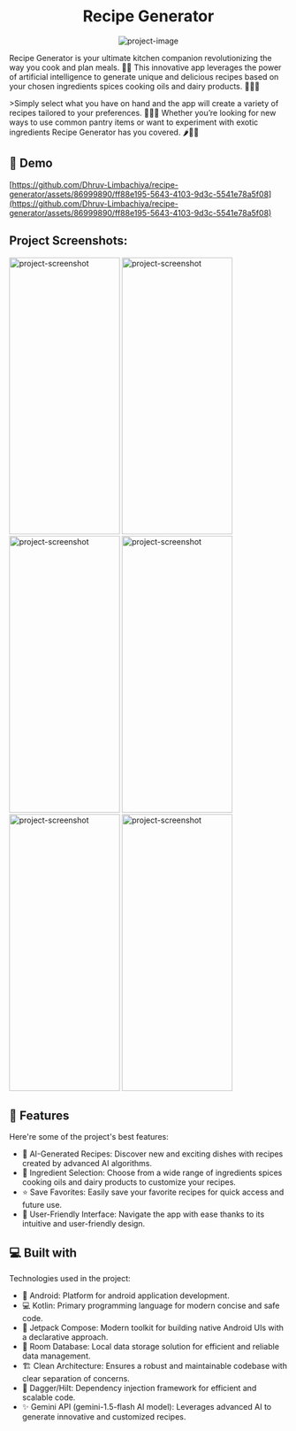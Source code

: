 <h1 align="center" id="title">Recipe Generator</h1>

<p align="center"><img src="https://socialify.git.ci/Dhruv-Limbachiya/recipe-generator/image?language=1&amp;owner=1&amp;name=1&amp;stargazers=1&amp;theme=Light" alt="project-image"></p>


<p id="description">Recipe Generator is your ultimate kitchen companion revolutionizing the way you cook and plan meals. 🍳✨ This innovative app leverages the power of artificial intelligence to generate unique and delicious recipes based on your chosen ingredients spices cooking oils and dairy products. 🥑🧂🧀 </p> <p>>Simply select what you have on hand and the app will create a variety of recipes tailored to your preferences. 📲👩‍🍳 Whether you’re looking for new ways to use common pantry items or want to experiment with exotic ingredients Recipe Generator has you covered. 🌶️🍜🍰</p>


<h2>🚀 Demo</h2>

[https://github.com/Dhruv-Limbachiya/recipe-generator/assets/86999890/ff88e195-5643-4103-9d3c-5541e78a5f08](https://github.com/Dhruv-Limbachiya/recipe-generator/assets/86999890/ff88e195-5643-4103-9d3c-5541e78a5f08)

<h2>Project Screenshots:</h2>

<img src="https://github.com/Dhruv-Limbachiya/recipe-generator/assets/86999890/d401d779-13f6-483e-bb8e-a801decf253a" alt="project-screenshot" width="200" height="500/">

<img src="https://github.com/Dhruv-Limbachiya/recipe-generator/assets/86999890/e9c5bbc4-dbad-4f9a-93fa-0adee061111b" alt="project-screenshot" width="200" height="500/">

<img src="https://github.com/Dhruv-Limbachiya/recipe-generator/assets/86999890/3bff5b7b-bca3-42b4-b693-b9740c153540" alt="project-screenshot" width="200" height="500/">

<img src="https://github.com/Dhruv-Limbachiya/recipe-generator/assets/86999890/85aeb708-99cf-45ff-b3ff-d4db2757b685" alt="project-screenshot" width="200" height="500/">

<img src="https://github.com/Dhruv-Limbachiya/recipe-generator/assets/86999890/dc095031-f04f-4695-af48-07e0e02dd388" alt="project-screenshot" width="200" height="500/">

<img src="https://github.com/Dhruv-Limbachiya/recipe-generator/assets/86999890/0d8e1c5b-837f-446d-8e97-59caa40e8ac5" alt="project-screenshot" width="200" height="500/">

  
  
<h2>🧐 Features</h2>

Here're some of the project's best features:

*   🤖 AI-Generated Recipes: Discover new and exciting dishes with recipes created by advanced AI algorithms.
*   🥕 Ingredient Selection: Choose from a wide range of ingredients spices cooking oils and dairy products to customize your recipes.
*   ⭐ Save Favorites: Easily save your favorite recipes for quick access and future use.
*   📱 User-Friendly Interface: Navigate the app with ease thanks to its intuitive and user-friendly design.

  
  
<h2>💻 Built with</h2>

Technologies used in the project:

*   📱 Android: Platform for android application development.
*   💻 Kotlin: Primary programming language for modern concise and safe code.
*   🎨 Jetpack Compose: Modern toolkit for building native Android UIs with a declarative approach.
*   💾 Room Database: Local data storage solution for efficient and reliable data management.
*   🏗️ Clean Architecture: Ensures a robust and maintainable codebase with clear separation of concerns.
*   🔗 Dagger/Hilt: Dependency injection framework for efficient and scalable code.
*   ✨ Gemini API (gemini-1.5-flash AI model): Leverages advanced AI to generate innovative and customized recipes.
